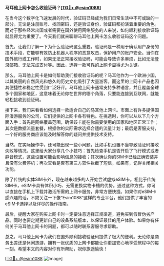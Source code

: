 **马耳他上网卡怎么收验证码？[[TG💪+ @esim1088](https://t.me/s/esim1088)]**

在当今这个数字化飞速发展的时代，验证码已经成为我们日常生活中不可或缺的一部分。无论是注册账号、找回密码，还是验证身份，验证码都扮演着重要的角色。而对于那些经常出国或者需要在国外使用网络服务的人来说，如何顺利接收验证码就显得尤为重要了。今天我们就来聊聊马耳他上网卡怎么收验证码这个问题。

首先，让我们了解一下为什么验证码这么重要。验证码是一种用于确认用户身份的技术手段，它能够有效防止机器人程序的恶意攻击，保护用户的账户安全。当你在国外旅行或工作时，如果无法正常接收验证码，可能会导致许多麻烦，比如无法登录邮箱、无法完成支付等。因此，选择一款可靠的上网卡显得尤为关键。

那么，马耳他上网卡是如何帮助我们接收验证码的呢？马耳他作为一个欧洲小国，以其美丽的自然风光和悠久的历史文化吸引了大量游客。而这里的上网卡产品也因其便捷性和稳定性受到广泛好评。马耳他上网卡通常支持多种语言，并且覆盖全球多个国家和地区，这意味着无论你在世界的哪个角落，只要能连接到互联网，就能轻松接收到验证码。

接下来，我们来看看如何选择一款适合自己的马耳他上网卡。市面上有许多提供国际漫游服务的公司，它们提供的上网卡各有特色。在挑选时，你可以从以下几个方面入手：首先是网络覆盖范围，确保该卡能在你需要使用的国家和地区正常工作；其次是数据流量套餐，根据你的实际需求选择合适的流量计划；最后是客服支持，一个好的服务商应该能及时解答你的疑问并提供技术支持。

当然，在实际操作中，还可能出现一些小问题，比如手机设置不当导致验证码接收失败等情况。这里给大家分享几个小技巧：首先检查手机是否开启了飞行模式或者静音模式，这些设置可能会影响信息的接收；其次确认你的SIM卡已经正确安装并且没有欠费停机；再次查看是否有第三方软件拦截了短信，如果有，记得关闭相关功能。

除了传统的实体SIM卡外，现在越来越多的人开始尝试虚拟eSIM卡。相比于传统SIM卡，eSIM卡具有体积小巧、无需更换实物卡槽的优势。通过这种方式，你可以直接在手机上下载并激活所需的上网卡服务，非常方便快捷。如果你对eSIM卡感兴趣的话，不妨关注一下像“Esim1088”这样的专业平台，他们提供了丰富的eSIM卡选择以及详尽的操作指南。

最后，提醒大家在购买上网卡时一定要注意选择正规渠道，避免买到假冒伪劣产品。同时也要定期更新自己的设备系统版本，以保证最佳的用户体验。如果你有任何关于马耳他上网卡的问题，都可以随时联系客服寻求帮助。

总之，马耳他上网卡为我们在国外顺利接收验证码提供了极大的便利。无论你是商务出差还是休闲旅游，拥有一张优质的上网卡都能让你更加安心地享受旅程中的每一刻。希望本文的内容对你有所帮助，祝你旅途愉快！

[[TG💪+ @esim1088](https://t.me/s/esim1088) ![Image](https://i.postimg.cc/4NQfJmqS/Snipaste-2025-05-13-00-14-12.png)]